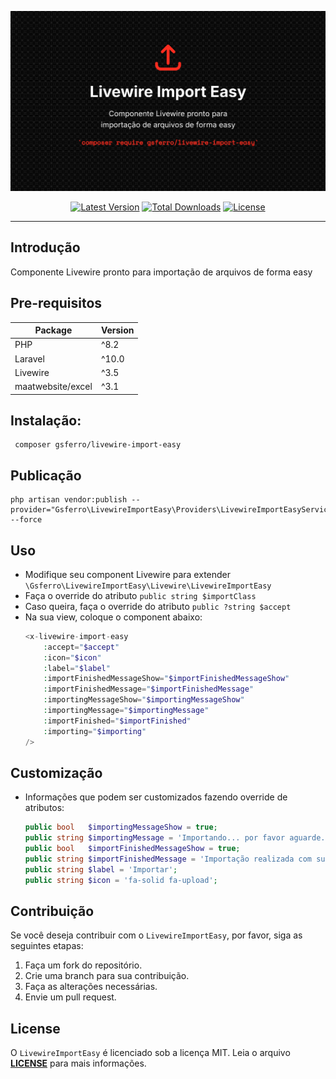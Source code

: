 <p align="center">
    <img src="logo.png" alt="FilterEasy">
    <p align="center">
        <a href="https://packagist.org/packages/gsferro/livewire-import-easy"><img alt="Latest Version" src="https://img.shields.io/packagist/v/gsferro/livewire-import-easy"></a>
        <a href="https://packagist.org/packages/gsferro/livewire-import-easy"><img alt="Total Downloads" src="https://img.shields.io/packagist/dt/gsferro/livewire-import-easy"></a>
        <a href="https://packagist.org/packages/gsferro/livewire-import-easy"><img alt="License" src="https://img.shields.io/packagist/l/gsferro/livewire-import-easy"></a>
    </p>
</p>

------

## Introdução
Componente Livewire pronto para importação de arquivos de forma easy

## Pre-requisitos
| Package  | Version 
|----------|---------|
| PHP      | ^8.2    |
| Laravel  | ^10.0   |
| Livewire | ^3.5    |
| maatwebsite/excel   | ^3.1    |

## Instalação:

```shell 
 composer gsferro/livewire-import-easy
```

## Publicação

```shell
php artisan vendor:publish --provider="Gsferro\LivewireImportEasy\Providers\LivewireImportEasyServiceProvider" --force
```

## Uso

- Modifique seu component Livewire para extender `\Gsferro\LivewireImportEasy\Livewire\LivewireImportEasy`
- Faça o override do atributo `public string $importClass`
- Caso queira, faça o override do atributo `public ?string $accept`
- Na sua view, coloque o component abaixo:
    ```php 
    <x-livewire-import-easy
        :accept="$accept"
        :icon="$icon"
        :label="$label"
        :importFinishedMessageShow="$importFinishedMessageShow"
        :importFinishedMessage="$importFinishedMessage"
        :importingMessageShow="$importingMessageShow"
        :importingMessage="$importingMessage"
        :importFinished="$importFinished"
        :importing="$importing"
    />
    ```

## Customização
- Informações que podem ser customizados fazendo override de atributos:
   ```php 
  public bool   $importingMessageShow = true;
  public string $importingMessage = 'Importando... por favor aguarde.';
  public bool   $importFinishedMessageShow = true;
  public string $importFinishedMessage = 'Importação realizada com sucesso!';
  public string $label = 'Importar';
  public string $icon = 'fa-solid fa-upload';
  ```

## Contribuição

Se você deseja contribuir com o `LivewireImportEasy`, por favor, siga as seguintes etapas:

1. Faça um fork do repositório.
1. Crie uma branch para sua contribuição.
1. Faça as alterações necessárias.
1. Envie um pull request.

## License

O `LivewireImportEasy` é licenciado sob a licença MIT. Leia o arquivo **[LICENSE](https://opensource.org/licenses/MIT)** para mais informações.
